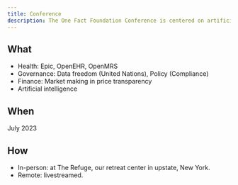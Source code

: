 ```yaml
---
title: Conference
description: The One Fact Foundation Conference is centered on artificial intelligence and health in the United States and globally.
---
```


## What

* Health: Epic, OpenEHR, OpenMRS
* Governance: Data freedom (United Nations), Policy (Compliance)
* Finance: Market making in price transparency
* Artificial intelligence

## When

July 2023

## How

* In-person: at The Refuge, our retreat center in upstate, New York.
* Remote: livestreamed.
